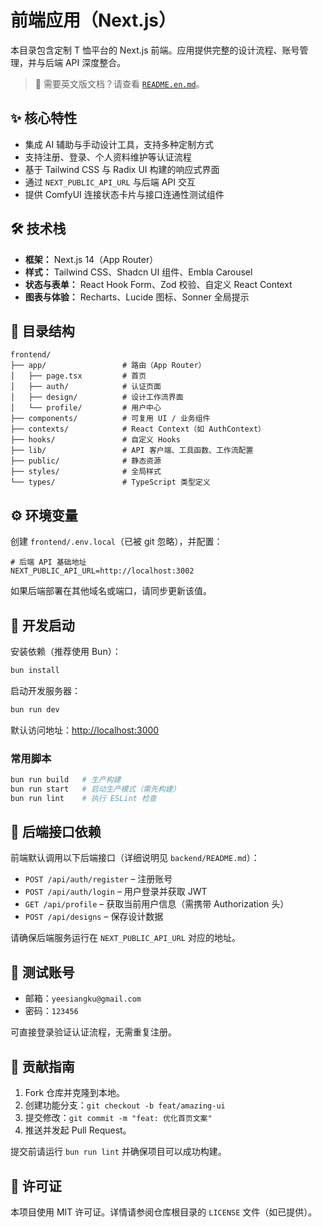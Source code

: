 # 前端应用（Next.js）

本目录包含定制 T 恤平台的 Next.js 前端。应用提供完整的设计流程、账号管理，并与后端 API 深度整合。

> 📘 需要英文版文档？请查看 [`README.en.md`](./README.en.md)。

## ✨ 核心特性

- 集成 AI 辅助与手动设计工具，支持多种定制方式
- 支持注册、登录、个人资料维护等认证流程
- 基于 Tailwind CSS 与 Radix UI 构建的响应式界面
- 通过 `NEXT_PUBLIC_API_URL` 与后端 API 交互
- 提供 ComfyUI 连接状态卡片与接口连通性测试组件

## 🛠️ 技术栈

- **框架：** Next.js 14（App Router）
- **样式：** Tailwind CSS、Shadcn UI 组件、Embla Carousel
- **状态与表单：** React Hook Form、Zod 校验、自定义 React Context
- **图表与体验：** Recharts、Lucide 图标、Sonner 全局提示

## 📁 目录结构

```
frontend/
├── app/                 # 路由（App Router）
│   ├── page.tsx         # 首页
│   ├── auth/            # 认证页面
│   ├── design/          # 设计工作流界面
│   └── profile/         # 用户中心
├── components/          # 可复用 UI / 业务组件
├── contexts/            # React Context（如 AuthContext）
├── hooks/               # 自定义 Hooks
├── lib/                 # API 客户端、工具函数、工作流配置
├── public/              # 静态资源
├── styles/              # 全局样式
└── types/               # TypeScript 类型定义
```

## ⚙️ 环境变量

创建 `frontend/.env.local`（已被 git 忽略），并配置：

```dotenv
# 后端 API 基础地址
NEXT_PUBLIC_API_URL=http://localhost:3002
```

如果后端部署在其他域名或端口，请同步更新该值。

## 🚀 开发启动

安装依赖（推荐使用 Bun）：

```bash
bun install
```

启动开发服务器：

```bash
bun run dev
```

默认访问地址：[http://localhost:3000](http://localhost:3000)

### 常用脚本

```bash
bun run build   # 生产构建
bun run start   # 启动生产模式（需先构建）
bun run lint    # 执行 ESLint 检查
```

## 🔗 后端接口依赖

前端默认调用以下后端接口（详细说明见 `backend/README.md`）：

- `POST /api/auth/register` – 注册账号
- `POST /api/auth/login` – 用户登录并获取 JWT
- `GET /api/profile` – 获取当前用户信息（需携带 Authorization 头）
- `POST /api/designs` – 保存设计数据

请确保后端服务运行在 `NEXT_PUBLIC_API_URL` 对应的地址。

## 🧪 测试账号

- 邮箱：`yeesiangku@gmail.com`
- 密码：`123456`

可直接登录验证认证流程，无需重复注册。

## 🤝 贡献指南

1. Fork 仓库并克隆到本地。
2. 创建功能分支：`git checkout -b feat/amazing-ui`
3. 提交修改：`git commit -m "feat: 优化首页文案"`
4. 推送并发起 Pull Request。

提交前请运行 `bun run lint` 并确保项目可以成功构建。

## 📄 许可证

本项目使用 MIT 许可证。详情请参阅仓库根目录的 `LICENSE` 文件（如已提供）。
